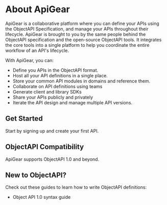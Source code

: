 # About ApiGear

ApiGear is a collaborative platform where you can define your APIs using the ObjectAPI Specification, and manage your APIs throughout their lifecycle. ApiGear is brought to you by the same people behind the ObjectAPI specification and the open-source ObjectAPI tools. It integrates the core tools into a single platform to help you coordinate the entire workflow of an API's lifecycle.

With ApiGear, you can:

- Define you APIs in the ObjectAPI format.
- Host all your API definitions in a single place.
- Store your common API modules in domains and reference them.
- Collaborate on API definitions using teams
- Generate client and library SDKs
- Share your APIs publicly and privately
- Iterate the API design and manage multiple API versions.

## Get Started

Start by signing up and create your first API.

## ObjectAPI Compatibility

ApiGear supports ObjectAPI 1.0 and beyond.

## New to ObjectAPI?

Check out these guides to learn how to write ObjectAPI definitions:

- Object API 1.0 syntax guide
